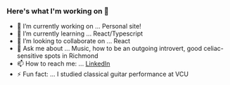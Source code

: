 ### Here's what I'm working on 👋

- 🔭 I’m currently working on ... Personal site! 
- 🌱 I’m currently learning ... React/Typescript
- 👯 I’m looking to collaborate on ... React
- 💬 Ask me about ... Music, how to be an outgoing introvert, good celiac-sensitive spots in Richmond
- 📫 How to reach me: ... [LinkedIn](https://www.linkedin.com/in/patrickmahloy/)
- ⚡ Fun fact: ... I studied classical guitar performance at VCU

